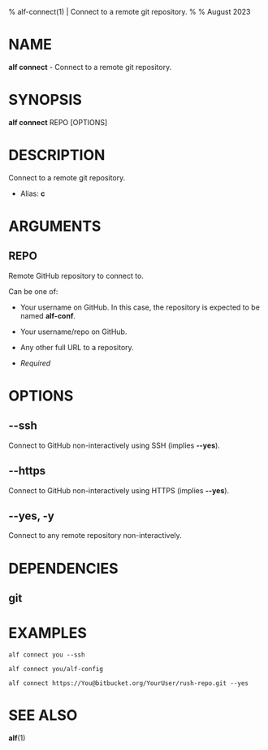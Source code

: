 % alf-connect(1) | Connect to a remote git repository.
% 
% August 2023

NAME
==================================================

**alf connect** - Connect to a remote git repository.

SYNOPSIS
==================================================

**alf connect** REPO [OPTIONS]

DESCRIPTION
==================================================

Connect to a remote git repository.

- Alias: **c**

ARGUMENTS
==================================================

REPO
--------------------------------------------------

Remote GitHub repository to connect to.

Can be one of:

- Your username on GitHub.
  In this case, the repository is expected to be named **alf-conf**.
- Your username/repo on GitHub.
- Any other full URL to a repository.


- *Required*

OPTIONS
==================================================

--ssh
--------------------------------------------------

Connect to GitHub non-interactively using SSH (implies **--yes**).


--https
--------------------------------------------------

Connect to GitHub non-interactively using HTTPS (implies **--yes**).


--yes, -y
--------------------------------------------------

Connect to any remote repository non-interactively.


DEPENDENCIES
==================================================

git
--------------------------------------------------


EXAMPLES
==================================================

~~~
alf connect you --ssh

alf connect you/alf-config

alf connect https://You@bitbucket.org/YourUser/rush-repo.git --yes

~~~

SEE ALSO
==================================================

**alf**(1)



